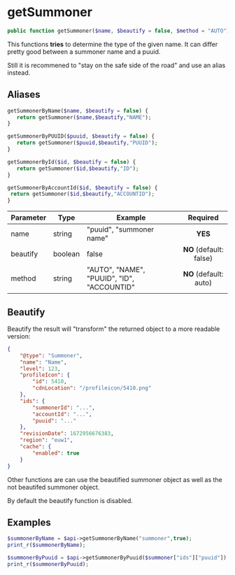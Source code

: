 # getSummoner
```php
public function getSummoner($name, $beautify = false, $method = "AUTO")
```
This functions **tries** to determine the type of the given name. It can differ pretty good between a summoner name and a puuid. 

Still it is recommened to "stay on the safe side of the road" and use an alias instead. 
## Aliases
```php
getSummonerByName($name, $beautify = false) {
   return getSummoner($name,$beautify,"NAME");
}

getSummonerByPUUID($puuid, $beautify = false) {
   return getSummoner($puuid,$beautify,"PUUID");
}

getSummonerById($id, $beautify = false) {
   return getSummoner($id,$beautify,"ID");
}

getSummonerByAccountId($id, $beautify = false) {
 return getSummoner($id,$beautify,"ACCOUNTID");
}
  ```

| Parameter | Type    | Example                                    |        Required         |
| --------- | ------- | ------------------------------------------ | :---------------------: |
| name      | string  | "puuid", "summoner name"                   |         **YES**         |
| beautify  | boolean | false                                      | **NO** (default: false) |
| method    | string  | "AUTO", "NAME", "PUUID", "ID", "ACCOUNTID" | **NO** (default: auto)  |

## Beautify

Beautify the result will "transform" the returned object to a more readable version:
```json
{
    "@type": "Summoner",
    "name": "Name",
    "level": 123,
    "profileIcon": {
        "id": 5410,
        "cdnLocation": "/profileicon/5410.png"
    },
    "ids": {
        "summonerId": "...",
        "accountId": "...",
        "puuid": "..."
    },
    "revisionDate": 1672956676383,
    "region": "euw1",
    "cache": {
        "enabled": true
    }
}
```

Other functions are can use the beautified summoner object as well as the not beautifed summoner object. 

By default the beautify function is disabled. 

## Examples
```php
$summonerByName = $api->getSummonerByName("summoner",true);
print_r($summonerByName);

$summonerByPuuid = $api->getSummonerByPuuid($summoner["ids"]["puuid"]);
print_r($summonerByPuuid);
```